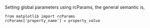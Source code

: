 Setting global parameters using rcParams, the general semantic is,
```
from matplotlib import rcParams
rcParams['property_name'] = property_value
```
